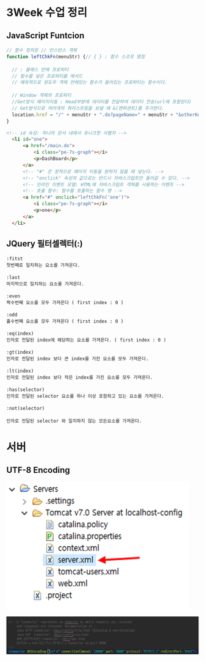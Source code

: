# 3Week 수업 정리

## JavaScript Funtcion

```JavaScript
// 함수 정의문 // 인스턴스 객체
function leftChkFn(menuStr) {// { } : 함수 스코프 명칭

  // : 클래스 안에 프로퍼티
  // 함수를 넣은 프로퍼티를 메서드
  // 예외적으로 윈도우 객체 안에있는 함수가 들어있는 프로퍼티는 함수이다.

  // Window 객체의 프로퍼티
  //Get방식 페이지이동 : Head부분에 데이터를 전달하여 데이터 전송(url에 포함된다)
  // Get방식으로 여러개의 쿼리스트링을 보낼 때 &(앤퍼센트)를 추가한다.
  location.href = "/" + menuStr + ".do?pageName=" + menuStr + "&otherKey=한글";
}
```

```HTML
<!-- id 속성: 하나의 문서 내에서 유니크한 식별자 -->
  <li id="one">
      <a href="/main.do">
          <i class="pe-7s-graph"></i>
          <p>DashBoard</p>
      </a>
      <!-- "#" 은 정적으로 페이지 이동을 원하지 않을 때 넣는다. -->
      <!-- "onclick" 속성의 값으로는 반드시 자바스크립트만 들어갈 수 있다. -->
      <!-- 인라인 이벤트 모델: HTML에 자바스크립트 객체를 사용하는 이벤트 -->
      <!-- 호출 함수: 함수를 호출하는 함수 명 -->
      <a href="#" onclick="leftChkFn('one')">
          <i class="pe-7s-graph"></i>
          <p>one</p>
      </a>
  </li>
```

## JQuery 필터셀렉터(:)

```jQuery
:fitst
첫번째로 일치하는 요소를 가져온다.

:last
마지막으로 일치하는 요소를 가져온다.

:even
짝수번째 요소를 모두 가져온다 ( first index : 0 )

:odd
홀수번째 요소를 모두 가져온다 ( first index : 0 )

:eq(index)
인자로 전달된 index에 해당하는 요소를 가져온다. ( first index : 0 )

:gt(index)
인자로 전달된 index 보다 큰 index를 가진 요소를 모두 가져온다.

:lt(index)
인자로 전달된 index 보다 작은 index를 가진 요소를 모두 가져온다.

:has(selector)
인자로 전달된 selector 요소를 하나 이상 포함하고 있는 요소를 가져온다.

:not(selector)

인자로 전달된 selector 와 일치하지 않는 모든요소를 가져온다.
```


# 서버

## UTF-8 Encoding

![server-setting-location](../img/server-setting-location.png)

![server-setting-code](../img/server-setting-code.png)
